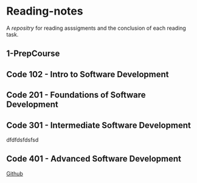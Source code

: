 # Reading-notes
  A *repositry* for reading asssigments and the conclusion of each reading task.
  
## 1-PrepCourse 
## Code 102 - Intro to Software Development
## Code 201 - Foundations of Software Development
## Code 301 - Intermediate Software Development
dfdfdsfdsfsd
## Code 401 - Advanced Software Development

[Github](https://github.com/Alhaimouni)
